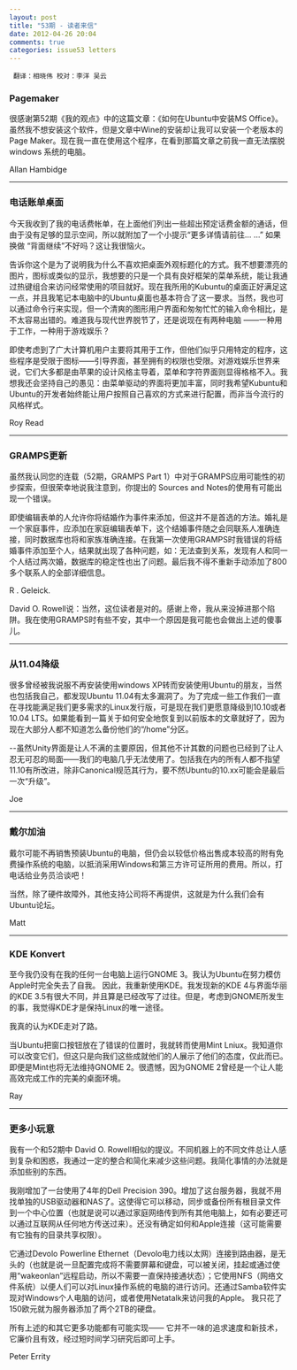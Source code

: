```yaml
---
layout: post
title: "53期 - 读者来信"
date: 2012-04-26 20:04
comments: true
categories: issue53 letters
---
```

` 翻译：相晓伟 校对：李洋 吴云`

### Pagemaker ###

很感谢第52期《我的观点》中的这篇文章：《如何在Ubuntu中安装MS Office》。虽然我不想安装这个软件，但是文章中Wine的安装却让我可以安装一个老版本的Page Maker。现在我一直在使用这个程序，在看到那篇文章之前我一直无法摆脱windows 系统的电脑。

Allan Hambidge

----

### 电话账单桌面 ###

今天我收到了我的电话费帐单，在上面他们列出一些超出预定话费金额的通话，但由于没有足够的显示空间，所以就附加了一个小提示“更多详情请前往... ...” 如果换做 “背面继续”不好吗？这让我很恼火。

告诉你这个是为了说明我为什么不喜欢把桌面外观标题化的方式。我不想要漂亮的图片，图标或类似的显示，我想要的只是一个具有良好框架的菜单系统，能让我通过热键组合来访问经常使用的项目就好。现在我所用的Kubuntu的桌面正好满足这一点，并且我笔记本电脑中的Ubuntu桌面也基本符合了这一要求。当然，我也可以通过命令行来实现，但一个清爽的图形用户界面和匆匆忙忙的输入命令相比，是不太容易出错的。难道我与现代世界脱节了，还是说现在有两种电脑 ——一种用于工作，一种用于游戏娱乐？

即使考虑到了广大计算机用户主要将其用于工作，但他们似乎只用特定的程序，这些程序是受限于图标——引导界面，甚至拥有的权限也受限。对游戏娱乐世界来说，它们大多都是由苹果的设计风格主导着，菜单和字符界面则显得格格不入。我想我还会坚持自己的愚见：由菜单驱动的界面将更加丰富，同时我希望Kubuntu和Ubuntu的开发者始终能让用户按照自己喜欢的方式来进行配置，而非当今流行的风格样式。

Roy Read

----

### GRAMPS更新 ###

虽然我认同您的连载（52期，GRAMPS Part 1）中对于GRAMPS应用可能性的初步探索，但很荣幸地说我注意到，你提出的 Sources and Notes的使用有可能出现一个错误。

即使编辑表单的人允许你将结婚作为事件来添加，但这并不是首选的方法。婚礼是一个家庭事件，应添加在家庭编辑表单下，这个结婚事件随之会同联系人准确连接，同时数据库也将和家族准确连接。在我第一次使用GRAMPS时我错误的将结婚事件添加至个人，结果就出现了各种问题，如：无法查到关系，发现有人和同一个人结过两次婚，数据库的稳定性也出了问题。最后我不得不重新手动添加了800多个联系人的全部详细信息。

R . Geleick.

David O. Rowell说：当然，这位读者是对的。感谢上帝，我从来没掉进那个陷阱。我在使用GRAMPS时有些不安，其中一个原因是我可能也会做出上述的傻事儿。

----

### 从11.04降级 ###

很多曾经被我说服不再安装使用windows XP转而安装使用Ubuntu的朋友，当然也包括我自己，都发现Ubuntu 11.04有太多漏洞了。为了完成一些工作我们一直在寻找能满足我们更多需求的Linux发行版，可是现在我们更愿意降级到10.10或者10.04 LTS。如果能看到一篇关于如何安全地恢复到以前版本的文章就好了，因为现在大部分人都不知道怎么备份他们的“/home”分区。

--虽然Unity界面是让人不满的主要原因，但其他不计其数的问题也已经到了让人忍无可忍的局面——我们的电脑几乎无法使用了。包括我在内的所有人都不指望11.10有所改进，除非Canonical规范其行为，要不然Ubuntu的10.xx可能会是最后一次“升级”。

Joe

----

### 戴尔加油 ###

戴尔可能不再销售预装Ubuntu的电脑，但仍会以较低价格出售成本较高的附有免费操作系统的电脑，以抵消采用Windows和第三方许可证所用的费用。所以，打电话给业务员洽谈吧！

当然，除了硬件故障外，其他支持公司将不再提供，这就是为什么我们会有Ubuntu论坛。

Matt

----

### KDE Konvert ###

至今我仍没有在我的任何一台电脑上运行GNOME 3。我认为Ubuntu在努力模仿Apple时完全失去了自我。
因此，我重新使用KDE。我发现新的KDE 4与界面华丽的KDE 3.5有很大不同，并且算是已经改写了过往。但是，考虑到GNOME所发生的事，我觉得KDE才是保持Linux的唯一途径。

我真的认为KDE走对了路。

当Ubuntu把窗口按钮放在了错误的位置时，我就转而使用Mint Lniux。我知道你可以改变它们，但这只是向我们这些成就他们的人展示了他们的态度，仅此而已。即便是Mint也将无法维持GNOME 2。很遗憾，因为GNOME 2曾经是一个让人能高效完成工作的完美的桌面环境。

Ray

----

### 更多小玩意 ###

我有一个和52期中 David O. Rowell相似的提议。不同机器上的不同文件总让人感到复杂和困惑，我通过一定的整合和简化来减少这些问题。我简化事情的办法就是添加些别的东西。

我刚增加了一台使用了4年的Dell Precision 390。增加了这台服务器，我就不用找单独的USB驱动器和NAS了。这使得它可以移动，同步或备份所有根目录文件到一个中心位置（也就是说可以通过家庭网络传到所有其他电脑上，如有必要还可以通过互联网从任何地方传送过来）。还没有确定如何和Apple连接（这可能需要有它独有的目录共享权限）。

它通过Devolo Powerline Ethernet（Devolo电力线以太网）连接到路由器，是无头的（也就是说一旦配置完成将不需要屏幕和键盘，可以被关闭，挂起或通过使用“wakeonlan”远程启动，所以不需要一直保持接通状态）；它使用NFS（网络文件系统）以便人们可以对Linux操作系统的电脑的进行访问。还通过Samba软件实现对Windows个人电脑的访问，或者使用Netatalk来访问我的Apple。 我只花了150欧元就为服务器添加了两个2TB的硬盘。

所有上述的和其它更多功能都有可能实现—— 它并不一味的追求速度和新技术，它廉价且有效，经过短时间学习研究后即可上手。

Peter Errity
